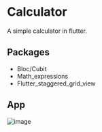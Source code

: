 # Calculator

A simple calculator in flutter.

## Packages

- Bloc/Cubit
- Math_expressions
- Flutter_staggered_grid_view

## App
![image](https://github.com/Al3xnadra/calculator/assets/122210848/ba3f5de5-ec3d-4fed-837e-40f41d236b10)
